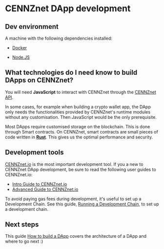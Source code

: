 # CENNZnet DApp development

## Dev environment
A machine with the following dependencies installed:
* [Docker](https://www.docker.com/)

* [Node.JS](https://nodejs.org/en/)

## What technologies do I need know to build DApps on CENNZnet?

You will need **JavaScript** to interact with CENNZnet through the [CENNZnet API](https://github.com/cennznet/api.js).

In some cases, for example when building a crypto wallet app, the DApp only needs the functionalities provided by CENNZnet's runtime modules without any customisation. Then JavaScript would be the only prerequisite.

Most DApps require customised storage on the blockchain. This is done through Smart contracts. On CENNZnet, smart contracts are small pieces of code written in [**Rust**](https://www.rust-lang.org/). This gives us the optimal performance and security.

## Development tools

[CENNZnet.io](https://cennznet.io/#/) is the most important development tool. If you a new to CENNZnet DApp development, be sure to read the following user guides to CENNZnet.io:
* [Intro Guide to CENNZnet.io](https://medium.com/centrality/using-cennznet-io-ac5a90f9a2cb)
* [Advanced Guide to CENNZnet.io](https://medium.com/centrality/advanced-guide-to-cennznet-io-33be90f26ff3)

To avoid paying gas fees during development, it's useful to set up a Development Chain. See this guide,
[Running a Development Chain](Network-participating/Node-operating/Running-a-Dev-Chain), to set up a development chain.

## Next steps

This guide [How to build a DApp](Dapp-development/Guides/How-to-build-a-DApp) covers the architecture of a DApp and where to go next :)
